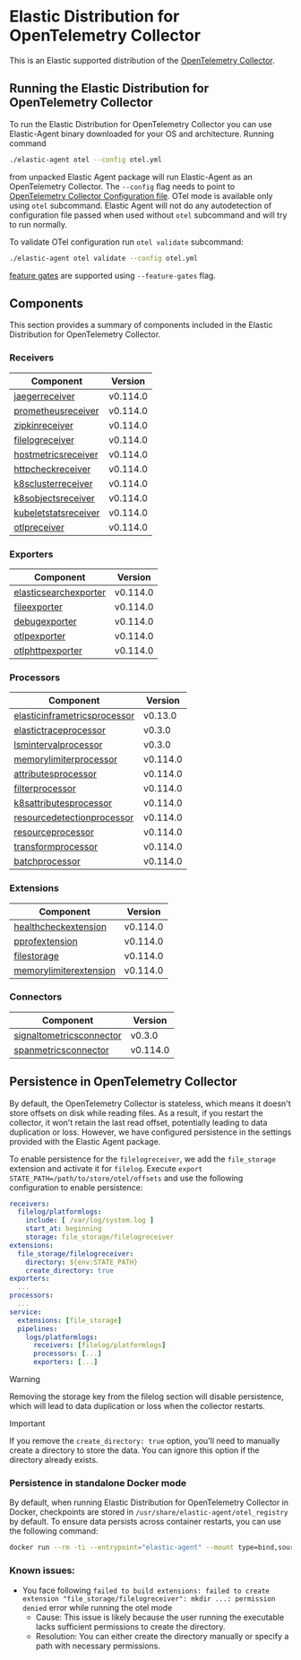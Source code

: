 # Elastic Distribution for OpenTelemetry Collector

This is an Elastic supported distribution of the [OpenTelemetry Collector](https://github.com/open-telemetry/opentelemetry-collector).

## Running the Elastic Distribution for OpenTelemetry Collector

To run the Elastic Distribution for OpenTelemetry Collector you can use Elastic-Agent binary downloaded for your OS and architecture.
Running command

```bash
./elastic-agent otel --config otel.yml
```

from unpacked Elastic Agent package will run Elastic-Agent as an OpenTelemetry Collector. The `--config` flag needs to point to [OpenTelemetry Collector Configuration file](https://opentelemetry.io/docs/collector/configuration/). OTel mode is available only using `otel` subcommand. Elastic Agent will not do any autodetection of configuration file passed when used without `otel` subcommand and will try to run normally.

To validate OTel configuration run `otel validate` subcommand:

```bash
./elastic-agent otel validate --config otel.yml
```

[feature gates](https://github.com/open-telemetry/opentelemetry-collector/blob/main/featuregate/README.md#controlling-gates) are supported using `--feature-gates` flag.

## Components

This section provides a summary of components included in the Elastic Distribution for OpenTelemetry Collector.

### Receivers

| Component | Version |
|---|---|
| [jaegerreceiver](https://github.com/open-telemetry/opentelemetry-collector-contrib/blob/receiver/jaegerreceiver/v0.114.0/receiver/jaegerreceiver/README.md) | v0.114.0 |
| [prometheusreceiver](https://github.com/open-telemetry/opentelemetry-collector-contrib/blob/receiver/prometheusreceiver/v0.114.0/receiver/prometheusreceiver/README.md) | v0.114.0 |
| [zipkinreceiver](https://github.com/open-telemetry/opentelemetry-collector-contrib/blob/receiver/zipkinreceiver/v0.114.0/receiver/zipkinreceiver/README.md) | v0.114.0 |
| [filelogreceiver](https://github.com/open-telemetry/opentelemetry-collector-contrib/blob/receiver/filelogreceiver/v0.114.0/receiver/filelogreceiver/README.md) | v0.114.0 |
| [hostmetricsreceiver](https://github.com/open-telemetry/opentelemetry-collector-contrib/blob/receiver/hostmetricsreceiver/v0.114.0/receiver/hostmetricsreceiver/README.md) | v0.114.0 |
| [httpcheckreceiver](https://github.com/open-telemetry/opentelemetry-collector-contrib/blob/receiver/httpcheckreceiver/v0.114.0/receiver/httpcheckreceiver/README.md) | v0.114.0 |
| [k8sclusterreceiver](https://github.com/open-telemetry/opentelemetry-collector-contrib/blob/receiver/k8sclusterreceiver/v0.114.0/receiver/k8sclusterreceiver/README.md) | v0.114.0 |
| [k8sobjectsreceiver](https://github.com/open-telemetry/opentelemetry-collector-contrib/blob/receiver/k8sobjectsreceiver/v0.114.0/receiver/k8sobjectsreceiver/README.md) | v0.114.0 |
| [kubeletstatsreceiver](https://github.com/open-telemetry/opentelemetry-collector-contrib/blob/receiver/kubeletstatsreceiver/v0.114.0/receiver/kubeletstatsreceiver/README.md) | v0.114.0 |
| [otlpreceiver](https://github.com/open-telemetry/opentelemetry-collector/blob/receiver/otlpreceiver/v0.114.0/receiver/otlpreceiver/README.md) | v0.114.0 |

### Exporters

| Component | Version |
|---|---|
| [elasticsearchexporter](https://github.com/open-telemetry/opentelemetry-collector-contrib/blob/exporter/elasticsearchexporter/v0.114.0/exporter/elasticsearchexporter/README.md) | v0.114.0 |
| [fileexporter](https://github.com/open-telemetry/opentelemetry-collector-contrib/blob/exporter/fileexporter/v0.114.0/exporter/fileexporter/README.md) | v0.114.0 |
| [debugexporter](https://github.com/open-telemetry/opentelemetry-collector/blob/exporter/debugexporter/v0.114.0/exporter/debugexporter/README.md) | v0.114.0 |
| [otlpexporter](https://github.com/open-telemetry/opentelemetry-collector/blob/exporter/otlpexporter/v0.114.0/exporter/otlpexporter/README.md) | v0.114.0 |
| [otlphttpexporter](https://github.com/open-telemetry/opentelemetry-collector/blob/exporter/otlphttpexporter/v0.114.0/exporter/otlphttpexporter/README.md) | v0.114.0 |

### Processors

| Component | Version |
|---|---|
| [elasticinframetricsprocessor](https://github.com/elastic/opentelemetry-collector-components/blob/processor/elasticinframetricsprocessor/v0.13.0/processor/elasticinframetricsprocessor/README.md) | v0.13.0 |
| [elastictraceprocessor](https://github.com/elastic/opentelemetry-collector-components/blob/processor/elastictraceprocessor/v0.3.0/processor/elastictraceprocessor/README.md) | v0.3.0 |
| [lsmintervalprocessor](https://github.com/elastic/opentelemetry-collector-components/blob/processor/lsmintervalprocessor/v0.3.0/processor/lsmintervalprocessor/README.md) | v0.3.0 |
| [memorylimiterprocessor](https://github.com/open-telemetry/opentelemetry-collector/blob/processor/memorylimiterprocessor/v0.114.0/processor/memorylimiterprocessor/README.md) | v0.114.0 |
| [attributesprocessor](https://github.com/open-telemetry/opentelemetry-collector-contrib/blob/processor/attributesprocessor/v0.114.0/processor/attributesprocessor/README.md) | v0.114.0 |
| [filterprocessor](https://github.com/open-telemetry/opentelemetry-collector-contrib/blob/processor/filterprocessor/v0.114.0/processor/filterprocessor/README.md) | v0.114.0 |
| [k8sattributesprocessor](https://github.com/open-telemetry/opentelemetry-collector-contrib/blob/processor/k8sattributesprocessor/v0.114.0/processor/k8sattributesprocessor/README.md) | v0.114.0 |
| [resourcedetectionprocessor](https://github.com/open-telemetry/opentelemetry-collector-contrib/blob/processor/resourcedetectionprocessor/v0.114.0/processor/resourcedetectionprocessor/README.md) | v0.114.0 |
| [resourceprocessor](https://github.com/open-telemetry/opentelemetry-collector-contrib/blob/processor/resourceprocessor/v0.114.0/processor/resourceprocessor/README.md) | v0.114.0 |
| [transformprocessor](https://github.com/open-telemetry/opentelemetry-collector-contrib/blob/processor/transformprocessor/v0.114.0/processor/transformprocessor/README.md) | v0.114.0 |
| [batchprocessor](https://github.com/open-telemetry/opentelemetry-collector/blob/processor/batchprocessor/v0.114.0/processor/batchprocessor/README.md) | v0.114.0 |

### Extensions

| Component | Version |
|---|---|
| [healthcheckextension](https://github.com/open-telemetry/opentelemetry-collector-contrib/blob/extension/healthcheckextension/v0.114.0/extension/healthcheckextension/README.md) | v0.114.0 |
| [pprofextension](https://github.com/open-telemetry/opentelemetry-collector-contrib/blob/extension/pprofextension/v0.114.0/extension/pprofextension/README.md) | v0.114.0 |
| [filestorage](https://github.com/open-telemetry/opentelemetry-collector-contrib/blob/extension/storage/filestorage/v0.114.0/extension/storage/filestorage/README.md) | v0.114.0 |
| [memorylimiterextension](https://github.com/open-telemetry/opentelemetry-collector/blob/extension/memorylimiterextension/v0.114.0/extension/memorylimiterextension/README.md) | v0.114.0 |

### Connectors

| Component | Version |
|---|---|
| [signaltometricsconnector](https://github.com/elastic/opentelemetry-collector-components/blob/connector/signaltometricsconnector/v0.3.0/connector/signaltometricsconnector/README.md) | v0.3.0 |
| [spanmetricsconnector](https://github.com/open-telemetry/opentelemetry-collector-contrib/blob/connector/spanmetricsconnector/v0.114.0/connector/spanmetricsconnector/README.md) | v0.114.0 |
## Persistence in OpenTelemetry Collector

By default, the OpenTelemetry Collector is stateless, which means it doesn't store offsets on disk while reading files. As a result, if you restart the collector, it won't retain the last read offset, potentially leading to data duplication or loss. However, we have configured persistence in the settings provided with the Elastic Agent package. 

To enable persistence for the `filelogreceiver`, we add the `file_storage` extension and activate it for `filelog`. 
Execute `export STATE_PATH=/path/to/store/otel/offsets` and use the following configuration to enable persistence:

```yaml
receivers:
  filelog/platformlogs:
    include: [ /var/log/system.log ]
    start_at: beginning
    storage: file_storage/filelogreceiver
extensions:
  file_storage/filelogreceiver:
    directory: ${env:STATE_PATH}
    create_directory: true
exporters:
  ...
processors:
  ...
service:
  extensions: [file_storage]
  pipelines:
    logs/platformlogs:
      receivers: [filelog/platformlogs]
      processors: [...]
      exporters: [...]
```

> [!WARNING]  
Removing the storage key from the filelog section will disable persistence, which will lead to data duplication or loss when the collector restarts.

> [!IMPORTANT]  
If you remove the `create_directory: true` option, you'll need to manually create a directory to store the data. You can ignore this option if the directory already exists.

### Persistence in standalone Docker mode

By default, when running Elastic Distribution for OpenTelemetry Collector in Docker, checkpoints are stored in `/usr/share/elastic-agent/otel_registry` by default. To ensure data persists across container restarts, you can use the following command:

```bash
docker run --rm -ti --entrypoint="elastic-agent" --mount type=bind,source=/path/on/host,target=/usr/share/elastic-agent/otel_registry  docker.elastic.co/beats/elastic-agent:9.0.0-SNAPSHOT otel
```

### Known issues:
-  You face following `failed to build extensions: failed to create extension "file_storage/filelogreceiver": mkdir ...: permission denied` error while running the otel mode
	- Cause: This issue is likely because the user running the executable lacks sufficient permissions to create the directory.
	- Resolution: You can either create the directory manually or specify a path with necessary permissions.
